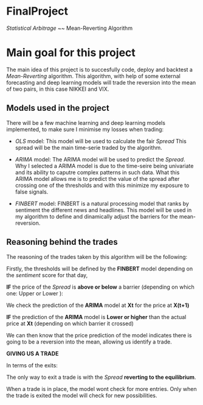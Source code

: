 # FinalProject
 *Statistical Arbitrage* ~~ Mean-Reverting Algorithm


# Main goal for this project

The main idea of this project is to succesfully code, deploy and backtest a *Mean-Reverting* algorithm. This algorithm, with help of some external forecasting and deep learning models will trade the reversion into the mean of two pairs, in this case NIKKEI and VIX.

## Models used in the project

There will be a few machine learning and deep learning models implemented, to make sure I minimise my losses when trading:

- *OLS* model: This model will be used to calculate the fair *Spread* This spread will be the main time-serie traded by the algorithm.
  
- *ARIMA* model: The ARIMA model will be used to predict the *Spread*. Why I selected a ARIMA model is due to the time-seire being univariate and its ability to caputre complex patterns in such data. What this ARIMA model allows me is to predict the value of the spread after crossing one of the thresholds and with this minimize my exposure to false signals.
  
- *FINBERT* model: FINBERT is a natural processing model that ranks by sentiment the different news and headlines. This model will be used in my algorithm to define and dinamically adjust the barriers for the mean-reversion.


## Reasoning behind the trades  

The reasoning of the trades taken by this algorithm will be the following:

Firstly, the thresholds will be defined by the **FINBERT** model depending on the *sentiment* score for that day,

**IF** the price of the *Spread* is **above or below** a barrier (depending on which one: Upper or Lower ):

We check the prediction of the **ARIMA** model at **Xt** for the price at **X(t+1)**

**IF** the prediction of the **ARIMA** model is **Lower or higher** than the actual price at **Xt** (depending on which barrier it crossed) 

We can then know that the price prediction of the model indicates there is going to be a reversion into the mean, allowing us identify a trade.


**GIVING US A TRADE**

In terms of the exits:

The only way to exit a trade is with the *Spread* **reverting to the equilibrium**.

When a trade is in place, the model wont check for more entries. Only when the trade is exited the model will check for new possibilities.
            
